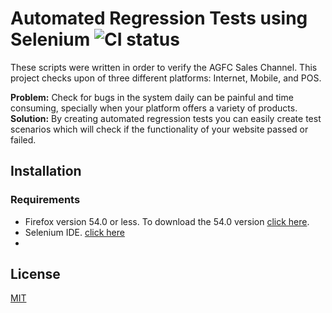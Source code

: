 # Automated Regression Tests using Selenium ![CI status](https://img.shields.io/badge/build-passing-brightgreen.svg)

These scripts were written in order to verify the AGFC Sales Channel. This project checks upon of three different platforms: Internet, Mobile, and POS.

**Problem:** Check for bugs in the system daily can be painful and time consuming, specially when your platform offers a variety of products.  
**Solution:** By creating automated regression tests you can easily create test scenarios which will check if the functionality of your website passed or failed. 


## Installation

### Requirements
- Firefox version 54.0 or less. To download the 54.0 version [click here](https://ftp.mozilla.org/pub/firefox/releases/54.0/).
- Selenium IDE. [click here](https://addons.mozilla.org/en-US/firefox/addon/selenium-ide/)
-


## License
[MIT](https://choosealicense.com/licenses/mit/)
